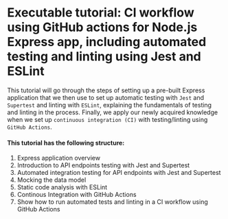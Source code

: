 # Executable tutorial: CI workflow using GitHub actions for Node.js Express app, including automated testing and linting using Jest and ESLint

This tutorial will go through the steps of setting up a pre-built Express application that we then use to set up automatic testing with `Jest` and `Supertest` and linting with `ESLint`, explaining the fundamentals of testing and linting in the process. Finally, we apply our newly acquired knowledge when we set up `continuous integration (CI)` with testing/linting using `GitHub Actions`.

#### This tutorial has the following structure:
1. Express application overview
2. Introduction to API endpoints testing with Jest and Supertest
3. Automated integration testing for API endpoints with Jest and Supertest
4. Mocking the data model
5. Static code analysis with ESLint
6. Continous Integration with GitHub Actions
7. Show how to run automated tests and linting in a CI workflow using GitHub Actions
